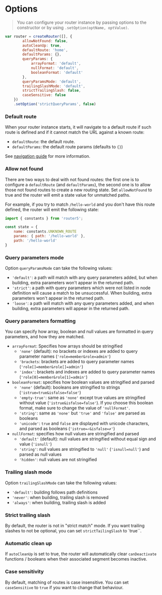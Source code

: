 # Options

> You can configure your router instance by passing options to the constructor or by using `.setOption(optName, optValue)`.

```javascript
var router = createRouter([], {
        allowNotFound: false,
        autoCleanUp: true,
        defaultRoute: 'home',
        defaultParams: {},
        queryParams: {
            arrayFormat: 'default',
            nullFormat: 'default',
            booleanFormat: 'default'
        },
        queryParamsMode: 'default',
        trailingSlashMode: 'default',
        strictTrailingSlash: false,
        caseSensitive: false
    })
    .setOption('strictQueryParams', false)
```

### Default route

When your router instance starts, it will navigate to a default route if such route is defined and if it cannot match the URL against a known route:

- `defaultRoute`: the default route.
- `defaultParams`: the default route params (defaults to `{}`)

See [navigation guide](/docs/navigation.html) for more information.


### Allow not found

There are two ways to deal with not found routes: the first one is to configure a `defaultRoute` (and `defaultParams`), the second one is to allow those not found routes to create a new routing state. Set `allowNotFound` to true and the router will emit a state value for unmatched paths.

For example, if you try to match `/hello-world` and you don't have this route defined, the router will emit the following state:

```js
import { constants } from 'router5';

const state = {
    name: constants.UNKNOWN_ROUTE
    params: { path: '/hello-world' },
    path: '/hello-world'
}
```


### Query parameters mode

Option `queryParamsMode` can take the following values:
* `'default'`: a path will match with any query parameters added, but when building, extra parameters won't appear in the returned path.
* `'strict'`: a path with query parameters which were not listed in node definition will cause a match to be unsuccessful. When building, extra parameters won't appear in the returned path.
* `'loose'`: a path will match with any query parameters added, and when building, extra parameters will appear in the returned path.


### Query parameters formatting

You can specify how array, boolean and null values are formatted in query parameters, and how they are matched.

* `arrayFormat`: Specifies how arrays should be stringified
  * `'none'` (default): no brackets or indexes are added to query parameter names (`'role=member&role=admin'`)
  * `'brackets`: brackets are added to query parameter names (`'role[]=member&role[]=admin'`)
  * `'index'`: brackets and indexes are added to query parameter names (`'role[0]=member&role[1]=admin'`)
* `booleanFormat`: specifies how boolean values are stringified and parsed
  * `'none'` (default): booleans are stringified to strings (`'istrue=true&isfalse=false'`)
  * `'empty-true'`: same as `'none'` except true values are stringified without value (`'istrue&isfalse=false'`). If you choose this boolean format, make sure to change the value of `'nullFormat'`.
  * `'string'`: same as `'none'` but `'true'` and `'false'` are parsed as booleans
  * `'unicode'`: `true` and `false` are displayed with unicode characters, and parsed as booleans (`'istrue=✓&isfalse=✗'`)
* `nullFormat`: specifies how null values are stringified and parsed
  * `'default'` (default): null values are stringified without equal sign and value (`'isnull'`)
  * `'string'`: null values are stringified to `'null'` (`'isnull=null'`) and parsed as null values
  * `'hidden'`: null values are not stringified


### Trailing slash mode

Option `trailingSlashMode` can take the following values:
* `'default'`: building follows path definitions
* `'never'`: when building, trailing slash is removed
* `'always'`: when building, trailing slash is added


### Strict trailing slash

By default, the router is not in "strict match" mode. If you want trailing slashes to not be optional, you can set `strictTailingSlash` to `true``.


### Automatic clean up

If `autoCleanUp` is set to true, the router will automatically clear `canDeactivate` functions / booleans when their associated segment becomes inactive.


### Case sensitivity

By default, matching of routes is case insensitive. You can set `caseSensitive` to `true` if you want to change that behaviour.